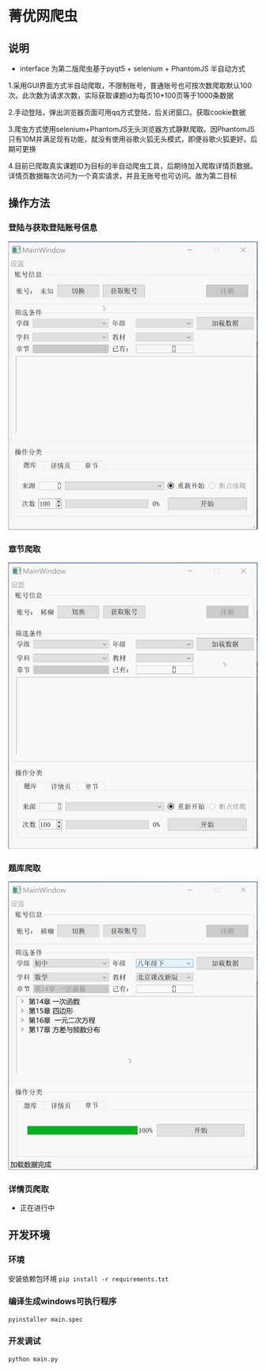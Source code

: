 # 菁优网爬虫

## 说明

* interface 为第二版爬虫基于pyqt5 + selenium + PhantomJS 半自动方式

1.采用GUI界面方式半自动爬取，不限制账号，普通账号也可按次数爬取默认100次。此次数为请求次数，实际获取课题id为每页10*100页等于1000条数据

2.手动登陆，弹出浏览器页面可用qq方式登陆，后关闭窗口。获取cookie数据

3.爬虫方式使用selenium+PhantomJS无头浏览器方式静默爬取。因PhantomJS只有10M并满足现有功能，就没有使用谷歌火狐无头模式，即便谷歌火狐更好。后期可更换

4.目前已爬取真实课题ID为目标的半自动爬虫工具，后期待加入爬取详情页数据。详情页数据每次访问为一个真实请求，并且无账号也可访问。故为第二目标

## 操作方法
### 登陆与获取登陆账号信息
![login](/assets/login.gif)
### 章节爬取
![zhangjie](/assets/zhangjie.gif)
### 题库爬取
![tiku](/assets/tiku.gif)
### 详情页爬取
* 正在进行中

## 开发环境
### 环境
安装依赖包环境
`pip install -r requirements.txt`

### 编译生成windows可执行程序
`pyinstaller main.spec`

### 开发调试
`python main.py`













